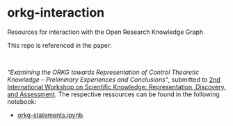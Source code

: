 # orkg-interaction
Resources for interaction with the Open Research Knowledge Graph


This repo is referenced in the paper:

<br>

*"Examining the ORKG towards Representation of Control Theoretic Knowledge – Preliminary Experiences and Conclusions"*, submitted to [2nd International Workshop on Scientific Knowledge: Representation, Discovery, and Assessment](https://sci-k.github.io/2022/). The respective ressources can be found in the following notebook:

- [orkg-statements.ipynb](https://nbviewer.org/github/ackrep-org/orkg-interaction/blob/main/orkg-statements.ipynb).

